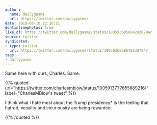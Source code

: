 ```yaml
---
author:
  name: dailygasms
  url: https://twitter.com/dailygasms/
date: 2018-06-10 22:16:51
dontinlinephotos: true
like_of: https://twitter.com/dailygasms/status/1005936858642038784/
source: twitter
syndicated:
- type: twitter
  url: https://twitter.com/dailygasms/status/1005936858642038784/
tags:
- dailygasms
---
```


Same here with ours, Charles. Same. 

{{% quoted url="https://twitter.com/charlesmblow/status/1005913777655689216/" label="CharlesMBlow's tweet" %}}

I think what I hate most about the Trump presidency* is the feeling that hatred, venality and incuriousity are being rewarded.

{{% /quoted %}}
